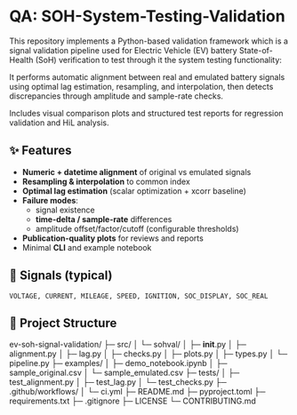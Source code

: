 # QA: SOH-System-Testing-Validation
This repository implements a Python-based validation framework which is a signal validation pipeline used for Electric Vehicle (EV) battery State-of-Health (SoH) verification to test through it the system testing functionality:

It performs automatic alignment between real and emulated battery signals using optimal lag estimation, resampling, and interpolation, then detects discrepancies through amplitude and sample-rate checks.

Includes visual comparison plots and structured test reports for regression validation and HiL analysis.


## ✨ Features
- **Numeric + datetime alignment** of original vs emulated signals
- **Resampling & interpolation** to common index
- **Optimal lag estimation** (scalar optimization + xcorr baseline)
- **Failure modes**:
  - signal existence
  - **time-delta / sample-rate** differences
  - amplitude offset/factor/cutoff (configurable thresholds)
- **Publication-quality plots** for reviews and reports
- Minimal **CLI** and example notebook

## 🧩 Signals (typical)
`VOLTAGE, CURRENT, MILEAGE, SPEED, IGNITION, SOC_DISPLAY, SOC_REAL`


## 📁 Project Structure
ev-soh-signal-validation/
├─ src/
│  └─ sohval/
│     ├─ __init__.py
│     ├─ alignment.py
│     ├─ lag.py
│     ├─ checks.py
│     ├─ plots.py
│     ├─ types.py
│     └─ pipeline.py
├─ examples/
│  ├─ demo_notebook.ipynb
│  ├─ sample_original.csv
│  └─ sample_emulated.csv
├─ tests/
│  ├─ test_alignment.py
│  ├─ test_lag.py
│  └─ test_checks.py
├─ .github/workflows/
│  └─ ci.yml
├─ README.md
├─ pyproject.toml
├─ requirements.txt
├─ .gitignore
├─ LICENSE
└─ CONTRIBUTING.md
